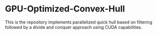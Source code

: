 # GPU-Optimized-Convex-Hull
This is the repository implements parallelized quick hull based on filtering followed by a divide and conquer approach using CUDA capabilities.
